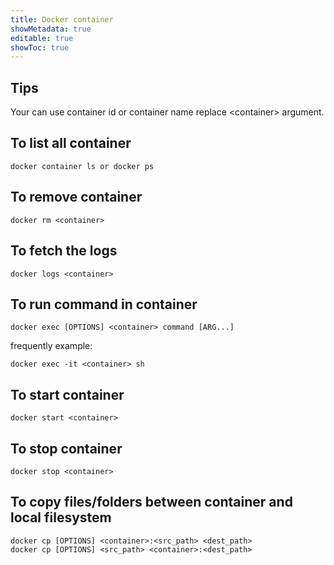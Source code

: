 ```yaml
---
title: Docker container
showMetadata: true
editable: true
showToc: true
---
```


## Tips

Your can use container id or container name replace \<container\> argument.

## To list all container

```
docker container ls or docker ps
```

## To remove container

```
docker rm <container>
```

## To fetch the logs

```
docker logs <container>
```

## To run command in container

```
docker exec [OPTIONS] <container> command [ARG...]
```

frequently example:

```
docker exec -it <container> sh
```

## To start container

```
docker start <container>
```

## To stop container

```
docker stop <container>
```

## To copy files/folders between container and local filesystem

```
docker cp [OPTIONS] <container>:<src_path> <dest_path>
docker cp [OPTIONS] <src_path> <container>:<dest_path>
```
